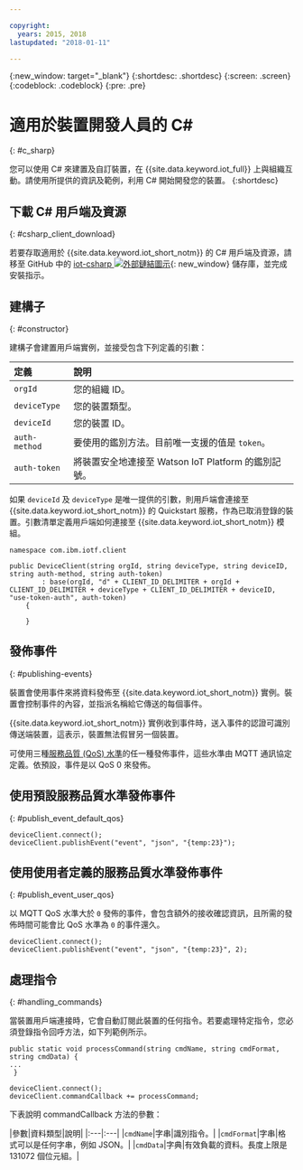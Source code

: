 ```yaml
---

copyright:
  years: 2015, 2018
lastupdated: "2018-01-11"

---
```


{:new_window: target="_blank"}
{:shortdesc: .shortdesc}
{:screen: .screen}
{:codeblock: .codeblock}
{:pre: .pre}


# 適用於裝置開發人員的 C#
{: #c_sharp}

您可以使用 C# 來建置及自訂裝置，在 {{site.data.keyword.iot_full}} 上與組織互動。請使用所提供的資訊及範例，利用 C# 開始開發您的裝置。
{:shortdesc}

## 下載 C# 用戶端及資源
{: #csharp_client_download}

若要存取適用於 {{site.data.keyword.iot_short_notm}} 的 C# 用戶端及資源，請移至 GitHub 中的 [iot-csharp ![外部鏈結圖示](../../../../icons/launch-glyph.svg "外部鏈結圖示")](https://github.com/ibm-watson-iot/iot-csharp){: new_window} 儲存庫，並完成安裝指示。


## 建構子
{: #constructor}

建構子會建置用戶端實例，並接受包含下列定義的引數：

|定義|說明|
|:---|:---|
|`orgId`|您的組織 ID。|
|`deviceType`|您的裝置類型。|
|`deviceId` |您的裝置 ID。|
|`auth-method`   |要使用的鑑別方法。目前唯一支援的值是 `token`。|
|`auth-token`   |將裝置安全地連接至 Watson IoT Platform 的鑑別記號。|


如果 `deviceId` 及 `deviceType` 是唯一提供的引數，則用戶端會連接至 {{site.data.keyword.iot_short_notm}} 的 Quickstart 服務，作為已取消登錄的裝置。引數清單定義用戶端如何連接至 {{site.data.keyword.iot_short_notm}} 模組。


```
namespace com.ibm.iotf.client

public DeviceClient(string orgId, string deviceType, string deviceID, string auth-method, string auth-token)
        : base(orgId, "d" + CLIENT_ID_DELIMITER + orgId + CLIENT_ID_DELIMITER + deviceType + CLIENT_ID_DELIMITER + deviceID, "use-token-auth", auth-token)
    {

    }
```

## 發佈事件
{: #publishing-events}

裝置會使用事件來將資料發佈至 {{site.data.keyword.iot_short_notm}} 實例。裝置會控制事件的內容，並指派名稱給它傳送的每個事件。

{{site.data.keyword.iot_short_notm}} 實例收到事件時，送入事件的認證可識別傳送端裝置，這表示，裝置無法假冒另一個裝置。

可使用三種[服務品質 (QoS) 水準](../mqtt.html#managed-devices)的任一種發佈事件，這些水準由 MQTT 通訊協定定義。依預設，事件是以 QoS 0 來發佈。


## 使用預設服務品質水準發佈事件
{: #publish_event_default_qos}

```
deviceClient.connect();
deviceClient.publishEvent("event", "json", "{temp:23}");
```


## 使用使用者定義的服務品質水準發佈事件
{: #publish_event_user_qos}

以 MQTT QoS 水準大於 `0` 發佈的事件，會包含額外的接收確認資訊，且所需的發佈時間可能會比 QoS 水準為 `0` 的事件還久。


```
deviceClient.connect();
deviceClient.publishEvent("event", "json", "{temp:23}", 2);
```

## 處理指令
{: #handling_commands}

當裝置用戶端連接時，它會自動訂閱此裝置的任何指令。若要處理特定指令，您必須登錄指令回呼方法，如下列範例所示。

```
public static void processCommand(string cmdName, string cmdFormat, string cmdData) {
...
 }
```

```
deviceClient.connect();
deviceClient.commandCallback += processCommand;
```
下表說明 commandCallback 方法的參數：



|參數|資料類型|說明|
|:---|:---|
|`cmdName`|字串|識別指令。|
|`cmdFormat`|字串|格式可以是任何字串，例如 JSON。|
|`cmdData`|字典|有效負載的資料。長度上限是 131072 個位元組。|
